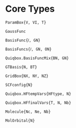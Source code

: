 # Core Types

```@docs
ParamBox{V, VI, T}
```

```@docs
GaussFunc
```

```@docs
BasisFunc{𝑙, GN}
```

```@docs
BasisFuncs{𝑙, GN, ON}
```

```@docs
Quiqbox.BasisFuncMix{BN, GN}
```

```@docs
GTBasis{N, BT}
```

```@docs
GridBox{NX, NY, NZ}
```

```@docs
SCFconfig{N}
```

```@docs
Quiqbox.HFtempVars{HFtype, N}
```

```@docs
Quiqbox.HFfinalVars{T, N, Nb}
```

```@docs
Molecule{Nc, Ne, Nb}
```

```@docs
MolOrbital{N}
```